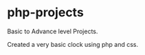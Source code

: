 # php-projects
Basic to Advance level Projects.

<p>Created a very basic clock using php and css.</p>
